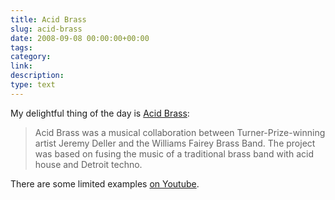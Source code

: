 ```yaml
---
title: Acid Brass
slug: acid-brass
date: 2008-09-08 00:00:00+00:00
tags:
category:
link:
description:
type: text
---
```


My delightful thing of the day is <a href="http://en.wikipedia.org/wiki/Acid_Brass">Acid Brass</a>:<blockquote>Acid Brass was a musical collaboration between Turner-Prize-winning artist Jeremy Deller and the Williams Fairey Brass Band. The project was based on fusing the music of a traditional brass band with acid house and Detroit techno.</blockquote>

There are some limited examples <a href="http://www.youtube.com/results?search_query=acid+brass&search_type=&aq=f">on Youtube</a>.

<object width="425" height="344"><param name="movie" value="http://www.youtube.com/v/ZyKtGIaNyGE&hl=en&fs=1"></param><param name="allowFullScreen" value="true"></param><embed src="http://www.youtube.com/v/ZyKtGIaNyGE&hl=en&fs=1" type="application/x-shockwave-flash" allowfullscreen="true" width="425" height="344"></embed></object>
            
            